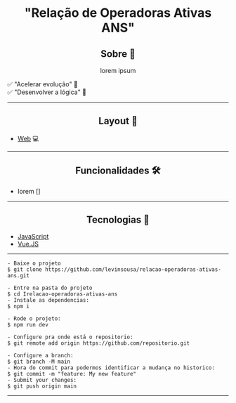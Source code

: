 <h1 align="center">"Relação de Operadoras Ativas ANS"</h1>

<h2 align="center">Sobre 📖</h2>
   
   <p align="center">
      lorem ipsum<br>
      
   </p>
   <p>
    ✅ "Acelerar evolução" 🚀<br>
    ✅ "Desenvolver a lógica" 👀 <br>
   </p>

---


<h2 align="center">Layout 🎨</h2>

   <p align="center">
      
   - <a href="https://www.figma.com/proto/L7iDOiGLszUfhrv0DvVYHR/Prot%C3%B3tipo-Front-IC?node-id=1%3A2&scaling=min-zoom&page-id=0%3A1">Web</a> 💻
   </p>

---

<h2 align="center">Funcionalidades 🛠️</h2>

- lorem []

---

<h2 align="center">Tecnologias 🚀</h2>

- [JavaScript](https://www.javascript.com/)
- [Vue.JS](https://vuejs.org/)

---

   ```
   - Baixe o projeto 
   $ git clone https://github.com/levinsousa/relacao-operadoras-ativas-ans.git
   
   - Entre na pasta do projeto
   $ cd Irelacao-operadoras-ativas-ans
   - Instale as dependencias:
   $ npm i
   
   - Rode o projeto:
   $ npm run dev
   
   - Configure pra onde está o repositorio:
   $ git remote add origin https://github.com/repositorio.git
   
   - Configure a branch:
   $ git branch -M main
   - Hora do commit para podermos identificar a mudança no historico:
   $ git commit -m "feature: My new feature"
   - Submit your changes:
   $ git push origin main
   ```
---
